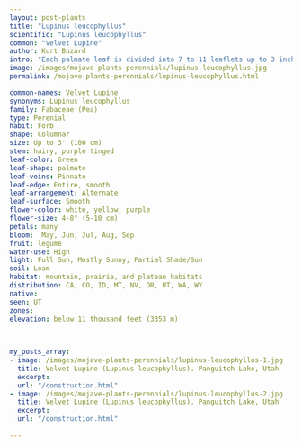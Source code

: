 ```yaml
---
layout: post-plants
title: "Lupinus leucophyllus"
scientific: "Lupinus leucophyllus"
common: "Velvet Lupine"
author: Kurt Buzard
intro: "Each palmate leaf is divided into 7 to 11 leaflets up to 3 inches (7 cm) long. The herbage is coated in white woolly fibers and stiff hairs. The inflorescence is dense raceme of many flowers, each around a centimeter long. Flower heads dense on stalk 4–8 in. long and stout. Flowers white or lavender, often turning brown with age. The patch on the banner petal yellow or brownish. The pointed sepals and the back of the banner are hairy to woolly in texture."
image: /images/mojave-plants-perennials/lupinus-leucophyllus.jpg
permalink: /mojave-plants-perennials/lupinus-leucophyllus.html

common-names: Velvet Lupine
synonyms: Lupinus leucophyllus
family: Fabaceae (Pea)
type: Perenial
habit: Forb
shape: Columnar
size: Up to 3' (100 cm)
stem: hairy, purple tinged
leaf-color: Green
leaf-shape: palmate
leaf-veins: Pinnate
leaf-edge: Entire, smooth
leaf-arrangement: Alternate
leaf-surface: Smooth
flower-color: white, yellow, purple
flower-size: 4-8" (5-10 cm)
petals: many
bloom:  May, Jun, Jul, Aug, Sep
fruit: legume
water-use: High
light: Full Sun, Mostly Sunny, Partial Shade/Sun
soil: Loam
habitat: mountain, prairie, and plateau habitats
distribution: CA, CO, ID, MT, NV, OR, UT, WA, WY
native:
seen: UT
zones: 
elevation: below 11 thousand feet (3353 m)
 
   

my_posts_array:
- image: /images/mojave-plants-perennials/lupinus-leucophyllus-1.jpg
  title: Velvet Lupine (Lupinus leucophyllus). Panguitch Lake, Utah
  excerpt: 
  url: "/construction.html"
- image: /images/mojave-plants-perennials/lupinus-leucophyllus-2.jpg
  title: Velvet Lupine (Lupinus leucophyllus). Panguitch Lake, Utah
  excerpt: 
  url: "/construction.html"
 
---
```

  
  
 <p></p>
  